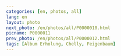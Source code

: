 ```yaml
---
categories: [en, photos, all]
lang: en
layout: photo
next_photo: /en/photos/all/P0000010.html
picname: P0000011
prev_photo: /en/photos/all/P0000012.html
tags: [Album Erholung, Chelly, Feigenbaum]
---
```

